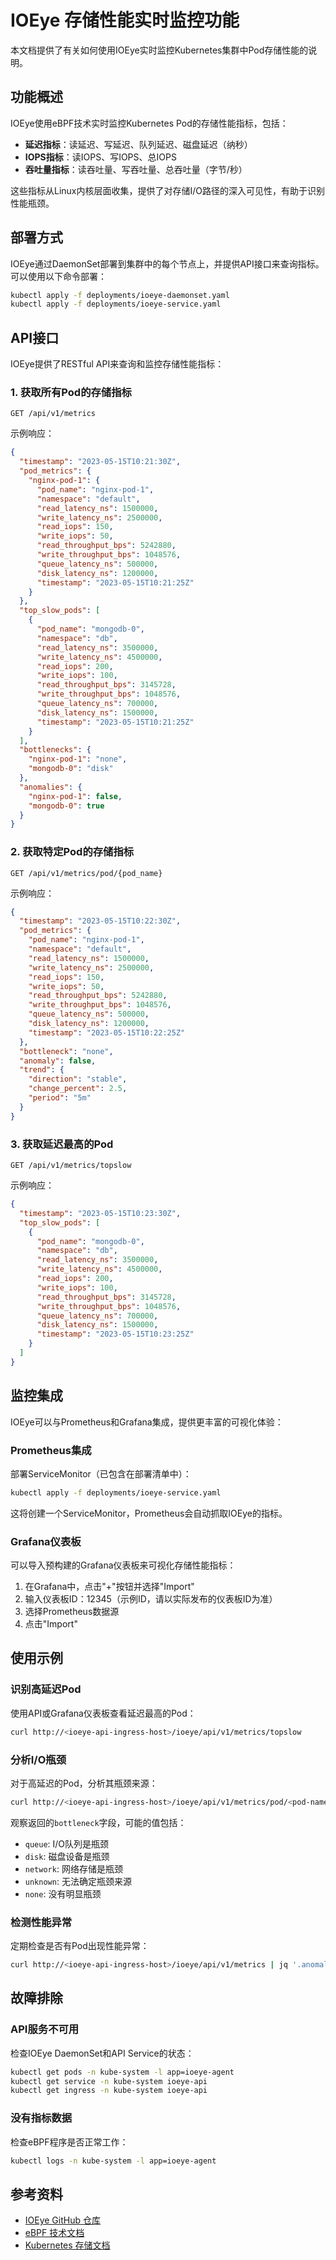 # IOEye 存储性能实时监控功能

本文档提供了有关如何使用IOEye实时监控Kubernetes集群中Pod存储性能的说明。

## 功能概述

IOEye使用eBPF技术实时监控Kubernetes Pod的存储性能指标，包括：

- **延迟指标**：读延迟、写延迟、队列延迟、磁盘延迟（纳秒）
- **IOPS指标**：读IOPS、写IOPS、总IOPS
- **吞吐量指标**：读吞吐量、写吞吐量、总吞吐量（字节/秒）

这些指标从Linux内核层面收集，提供了对存储I/O路径的深入可见性，有助于识别性能瓶颈。

## 部署方式

IOEye通过DaemonSet部署到集群中的每个节点上，并提供API接口来查询指标。可以使用以下命令部署：

```bash
kubectl apply -f deployments/ioeye-daemonset.yaml
kubectl apply -f deployments/ioeye-service.yaml
```

## API接口

IOEye提供了RESTful API来查询和监控存储性能指标：

### 1. 获取所有Pod的存储指标

```
GET /api/v1/metrics
```

示例响应：

```json
{
  "timestamp": "2023-05-15T10:21:30Z",
  "pod_metrics": {
    "nginx-pod-1": {
      "pod_name": "nginx-pod-1",
      "namespace": "default",
      "read_latency_ns": 1500000,
      "write_latency_ns": 2500000,
      "read_iops": 150,
      "write_iops": 50,
      "read_throughput_bps": 5242880,
      "write_throughput_bps": 1048576,
      "queue_latency_ns": 500000,
      "disk_latency_ns": 1200000,
      "timestamp": "2023-05-15T10:21:25Z"
    }
  },
  "top_slow_pods": [
    {
      "pod_name": "mongodb-0",
      "namespace": "db",
      "read_latency_ns": 3500000,
      "write_latency_ns": 4500000,
      "read_iops": 200,
      "write_iops": 100,
      "read_throughput_bps": 3145728,
      "write_throughput_bps": 1048576,
      "queue_latency_ns": 700000,
      "disk_latency_ns": 1500000,
      "timestamp": "2023-05-15T10:21:25Z"
    }
  ],
  "bottlenecks": {
    "nginx-pod-1": "none",
    "mongodb-0": "disk"
  },
  "anomalies": {
    "nginx-pod-1": false,
    "mongodb-0": true
  }
}
```

### 2. 获取特定Pod的存储指标

```
GET /api/v1/metrics/pod/{pod_name}
```

示例响应：

```json
{
  "timestamp": "2023-05-15T10:22:30Z",
  "pod_metrics": {
    "pod_name": "nginx-pod-1",
    "namespace": "default",
    "read_latency_ns": 1500000,
    "write_latency_ns": 2500000,
    "read_iops": 150,
    "write_iops": 50,
    "read_throughput_bps": 5242880,
    "write_throughput_bps": 1048576,
    "queue_latency_ns": 500000,
    "disk_latency_ns": 1200000,
    "timestamp": "2023-05-15T10:22:25Z"
  },
  "bottleneck": "none",
  "anomaly": false,
  "trend": {
    "direction": "stable",
    "change_percent": 2.5,
    "period": "5m"
  }
}
```

### 3. 获取延迟最高的Pod

```
GET /api/v1/metrics/topslow
```

示例响应：

```json
{
  "timestamp": "2023-05-15T10:23:30Z",
  "top_slow_pods": [
    {
      "pod_name": "mongodb-0",
      "namespace": "db",
      "read_latency_ns": 3500000,
      "write_latency_ns": 4500000,
      "read_iops": 200,
      "write_iops": 100,
      "read_throughput_bps": 3145728,
      "write_throughput_bps": 1048576,
      "queue_latency_ns": 700000,
      "disk_latency_ns": 1500000,
      "timestamp": "2023-05-15T10:23:25Z"
    }
  ]
}
```

## 监控集成

IOEye可以与Prometheus和Grafana集成，提供更丰富的可视化体验：

### Prometheus集成

部署ServiceMonitor（已包含在部署清单中）：

```bash
kubectl apply -f deployments/ioeye-service.yaml
```

这将创建一个ServiceMonitor，Prometheus会自动抓取IOEye的指标。

### Grafana仪表板

可以导入预构建的Grafana仪表板来可视化存储性能指标：

1. 在Grafana中，点击"+"按钮并选择"Import"
2. 输入仪表板ID：12345（示例ID，请以实际发布的仪表板ID为准）
3. 选择Prometheus数据源
4. 点击"Import"

## 使用示例

### 识别高延迟Pod

使用API或Grafana仪表板查看延迟最高的Pod：

```bash
curl http://<ioeye-api-ingress-host>/ioeye/api/v1/metrics/topslow
```

### 分析I/O瓶颈

对于高延迟的Pod，分析其瓶颈来源：

```bash
curl http://<ioeye-api-ingress-host>/ioeye/api/v1/metrics/pod/<pod-name>
```

观察返回的`bottleneck`字段，可能的值包括：
- `queue`: I/O队列是瓶颈
- `disk`: 磁盘设备是瓶颈
- `network`: 网络存储是瓶颈
- `unknown`: 无法确定瓶颈来源
- `none`: 没有明显瓶颈

### 检测性能异常

定期检查是否有Pod出现性能异常：

```bash
curl http://<ioeye-api-ingress-host>/ioeye/api/v1/metrics | jq '.anomalies'
```

## 故障排除

### API服务不可用

检查IOEye DaemonSet和API Service的状态：

```bash
kubectl get pods -n kube-system -l app=ioeye-agent
kubectl get service -n kube-system ioeye-api
kubectl get ingress -n kube-system ioeye-api
```

### 没有指标数据

检查eBPF程序是否正常工作：

```bash
kubectl logs -n kube-system -l app=ioeye-agent
```

## 参考资料

- [IOEye GitHub 仓库](https://github.com/lizhongxuan/ioeye)
- [eBPF 技术文档](https://ebpf.io/what-is-ebpf/)
- [Kubernetes 存储文档](https://kubernetes.io/docs/concepts/storage/) 